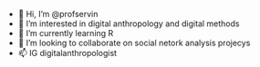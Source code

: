 - 👋 Hi, I’m @profservin
- 👀 I’m interested in digital anthropology and digital methods
- 🌱 I’m currently learning R
- 💞️ I’m looking to collaborate on social netork analysis projecys
- 📫 IG digitalanthropologist

<!---
profservin/profservin is a ✨ special ✨ repository because its `README.md` (this file) appears on your GitHub profile.
You can click the Preview link to take a look at your changes.
--->
